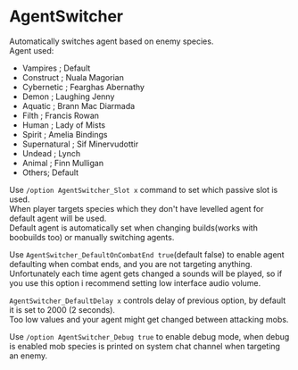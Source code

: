 # AgentSwitcher
Automatically switches agent based on enemy species.  
Agent used:  
* Vampires ; Default  
* Construct ; Nuala Magorian  
* Cybernetic ; Fearghas Abernathy  
* Demon ; Laughing Jenny  
* Aquatic ; Brann Mac Diarmada  
* Filth ; Francis Rowan  
* Human ; Lady of Mists  
* Spirit ; Amelia Bindings  
* Supernatural ; Sif Minervudottir  
* Undead ; Lynch  
* Animal ; Finn Mulligan  
* Others; Default  
	
Use `/option AgentSwitcher_Slot x` command to set which passive slot is used.  
When player targets species which they don't have levelled agent for default agent will be used.  
Default agent is automatically set when changing builds(works with boobuilds too) or manually switching agents.  

Use `AgentSwitcher_DefaultOnCombatEnd true`(default false) to enable agent defaulting when combat ends, and you are not targeting anything.  
Unfortunately each time agent gets changed a sounds will be played, so if you use this option i recommend setting low interface audio volume.

`AgentSwitcher_DefaultDelay x` controls delay of previous option, by default it is set to 2000 (2 seconds).  
Too low values and your agent might get changed between attacking mobs.


Use `/option AgentSwitcher_Debug true` to enable debug mode, when debug is enabled mob species is printed on system chat channel when targeting an enemy.  

